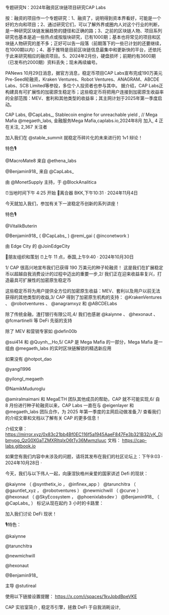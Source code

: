 专题研究N：2024年融资区块链项目研究CAP Labs



按：融资的项目作一个专题研究：1、融资了，说明得到资本界看好，可能是一个好的方向和项目；2、通过研究它们，可以了解外界或圈内人对这个行业的判断，是一种研究区块链发展趋势的捷径和正确的路；3、之前的区块链人物、项目系列研究也基本是追一些热点或按版块研究，已有1000期；基本也将常见的项目和区块链人物研究的差不多；正好可以告一段落（前期落下的一些已计划的还要继续，在1000期以内）；4、基于推特是目前区块链信息最集中和更新快的平台，还依托于此来研究相应的融资项目。5、2024年2月份，硬盘损坏；前期约有3600期（已发布约2000期）资料丢失；现未再续编号。

PANews 10月29日消息，据官方消息，稳定币项目CAP Labs宣布完成190万美元Pre-Seed轮融资，Kraken Ventures、Robot Ventures、ANAGRAM、ABCDE Labs、SCB Limited等参投，多位个人投资者也参与其中。
据介绍，CAP Labs正构建具有可扩展性的加密原生稳定币；这些稳定币将把用户连接到加密原生收益率的全部范围：MEV、套利和其他类型的收益率；其主网计划于2025年第一季度启动。

CAP Labs,
@CapLabs_,
Stablecoin engine for unreachable yield
,
// Mega Mafia 
@megaeth_labs,
金融服务Mega Mafia,caplabs.io,2024年8月 加入,
4 正在关注,
2,367 关注者


加入我们在
@stable_summit
就稳定币碎片化的未来进行的 1v1 辩论！

特色🎙️

@MacroMate8
来自
@ethena_labs

@Benjamin918_
来自
@CapLabs_


由
@MonetSupply
主持，于
@BlockAnalitica


⏰当地时间下午 4:25 开始
📍离合器 BKK,下午10:31 · 2024年11月4日

今天就加入我们，参加有关下一波稳定币创新的系列讲座！

特色🎙️

@VitalikButerin

@Benjamin918_
 ( 
@CapLabs_
 )
@remi_gai
 ( 
@inconetwork
 )

由 Edge City 的
@JoinEdgeCity


📍朋友组织和策划
⏰上午 11 点，泰国,上午9:40 · 2024年10月30日

1/ CAP 很高兴地宣布我们已获得 190 万美元的种子轮融资！
这是我们在扩展稳定币以超越自我消费设计的过程中迈出的重要一步,2/ 我们正在迎来收益率复兴，打造最具可扩展性的加密原生稳定币

这些稳定币将为用户提供全方位的加密原生收益：MEV、套利以及用户以前无法获得的其他类型的收益,3/ CAP 得到了加密原生机构的支持： 
@KrakenVentures
 、 
@robotventures
 、 
@anagramxyz
和
@ABCDELabs


除了传统金融，渣打银行有限公司,4/ 我们也感谢
@kaiynne
 、 
@hexonaut
 、 
@fcmartinelli
等 DeFi 先驱的支持

除了 MEV 和营销专家如
@defin00b
 
@sui414
和
@Quynh__Ho,5/ CAP 是 Mega Mafia 的一部分，Mega Mafia 是一组由
@megaeth_labs
的实时区块链解锁的精选新应用

如果没有
@hotpot_dao
 
@yangl1996
 
@yilongl_megaeth
 
@NamikMuduroglu
 
@amiralmaimani
和 MegaETH 团队其他成员的帮助，CAP 就不可能实现,6/ 自 8 月份进行种子轮融资以来，CAP Labs 一直在与
@eigenlayer
和
@megaeth_labs
团队合作，为 2025 年第一季度的主网启动做准备,7/ 查看我们的介绍文章和文档以了解有关 CAP 的更多信息！

介绍文章： https://mirror.xyz/0x83c21bb4Bf0EC116f5a1945AaeF847Fe3b321B32/vK_Dibmypg_QzG0XGaTZMXRItqlxO6tTy36MwmzIuuc
文档： https://cap-labs.gitbook.io

如果您有我们内容中未涉及的问题，请将其发布在我们的社区论坛上：下午9:03 · 2024年10月28日
·

今天，我们与以下伟人一起，向康涅狄格州亲爱的国家讲述 Defi 的现状：

@kaiynne
 （ 
@synthetix_io
 ， 
@infinex_app
 ）
@tarunchitra
 （ 
@gauntlet_xyz
 ， 
@robotventures
 ）
@newmichwill
 （ 
@curve
 ）
@hexonaut
 （ 
@SkyEcosystem
 ， 
@phoenixlabsdev
 ）
@Benjamin918_
 （ 
@CapLabs_
 ）
标记从现在起约 3 小时的卡路里：

加入我们讨论 DeFi 现状！

🎙️特色：

@kaiynne
 
@tarunchitra

@newmichwill

@hexonaut

@Benjamin918_


主导
@stutireal


使用以下链接设置提醒：
https://x.com/i/spaces/1kvJpbdBpeVKE

CAP 实验室简介
,
稳定币引擎，拯救 DeFi 于自我消耗设计,